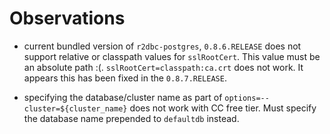 # Observations
* current bundled version of `r2dbc-postgres`, `0.8.6.RELEASE` does not support relative or classpath values for `sslRootCert`.  This value must be an absolute path :(.  `sslRootCert=classpath:ca.crt` does not work.  It appears this has been fixed in the `0.8.7.RELEASE`.

* specifying the database/cluster name as part of `options=--cluster=${cluster_name}` does not work with CC free tier.  Must specify the database name prepended to `defaultdb` instead.